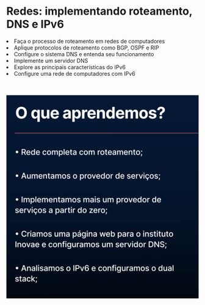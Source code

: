 # Redes: implementando roteamento, DNS e IPv6

<li>Faça o processo de roteamento em redes de computadores
<li>Aplique protocolos de roteamento como BGP, OSPF e RIP
<li>Configure o sistema DNS e entenda seu funcionamento
<li>Implemente um servidor DNS
<li>Explore as principais características do IPv6
<li>Configure uma rede de computadores com IPv6
<br>
<br>
<br>

![alt text](image-7.png)